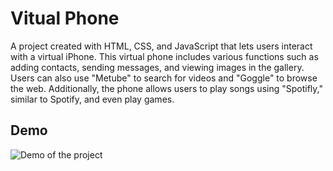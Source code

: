 # Vitual Phone
A project created with HTML, CSS, and JavaScript that lets users interact with a virtual iPhone. This virtual phone includes various functions such as adding contacts, sending messages, and viewing images in the gallery. Users can also use "Metube" to search for videos and "Goggle" to browse the web. Additionally, the phone allows users to play songs using "Spotifly," similar to Spotify, and even play games.

## Demo
![Demo of the project](https://media.giphy.com/media/jeSulSmXZSDRJlBY0I/giphy.gif)
